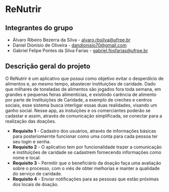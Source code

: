 # ReNutrir

## Integrantes do grupo
 * Álvaro Ribeiro Bezerra da Silva - alvaro.rbsilva@ufrpe.br
 * Daniel Dionísio de Oliveira - dandionisio70@gmail.com
 * Gabriel Felipe Pontes da Silva Farias - gabriel.fpsfarias@ufrpe.br

## Descrição geral do projeto
O ReNutrir é um aplicativo que possui como objetivo evitar o desperdício de alimentos e, ao mesmo tempo, abastecer instituições de caridade. 
Dado que milhares de toneladas de alimentos são jogados fora toda semana, em grandes e pequenas feiras alimentícias, e existindo carência de alimento por parte de Instituições de Caridade, a exemplo de creches e centros sociais, esse sistema busca interligar essas duas realidades, visando um ganho social. Nesse app, as instuições e os comerciantes poderão se cadastar e assim, através de comunicação simplificada, se conectar para a realização das doações.

* **Requisito 1** - Cadastro dos usuários, através de informações básicas para posteriomernte funcionar como uma conta para cada pessoa ter seu login e senha.
* **Requisito 2** - O aplicativo tem por funcionalidade trazer a comunicação e instituições de caridade se cadastrem fornecendo informações como nome e local.
* **Requisito 3** - Permitir que o beneficiário da doação faça uma avaliação sobre o processo, com o viés de obter melhorias e manter a qualidade do serviço de caridade.
* **Requisito 4** - Enviar notificações para as pessoas que estão próximas dos locais de doação.
